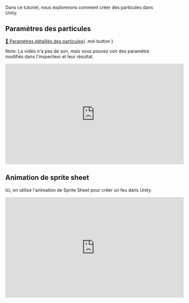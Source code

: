 Dans ce tutoriel, nous explorerons comment créer des particules dans Unity.   

## Paramètres des particules
[📁 Paramètres détaillés des particules](https://learn.unity.com/tutorial/introduction-to-particle-systems#6025fdd9edbc2a112d4f0136){ .md-button }   <br>

Note: La vidéo n'a pas de son, mais vous pouvez voir des paramètre modifiés dans l'inspecteur et leur résultat.    

<iframe width="560" height="315" src="https://www.youtube.com/embed/4DZIaZ_BZ2E?si=turLE4hUrhKFQOeo" title="YouTube video player" frameborder="0" allow="accelerometer; autoplay; clipboard-write; encrypted-media; gyroscope; picture-in-picture; web-share" referrerpolicy="strict-origin-when-cross-origin" allowfullscreen></iframe>


## Animation de sprite sheet
Ici, on utilise l'animation de Sprite Sheet pour créer un feu dans Unity.   
<iframe width="560" height="315" src="https://www.youtube.com/embed/A8XM4jscBcM?si=pIHBPkXNRSvb_dCd" title="YouTube video player" frameborder="0" allow="accelerometer; autoplay; clipboard-write; encrypted-media; gyroscope; picture-in-picture; web-share" referrerpolicy="strict-origin-when-cross-origin" allowfullscreen></iframe>
